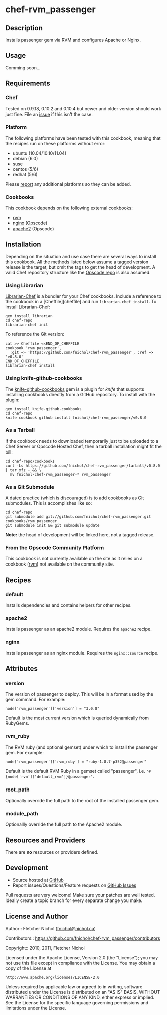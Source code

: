 # <a name="title"></a> chef-rvm_passenger

## <a name="description"></a> Description

Installs passenger gem via RVM and configures Apache or Nginx.

## <a name="usage"></a> Usage

Comming soon...

## <a name="requirements"></a> Requirements

### <a name="requirements-chef"></a> Chef

Tested on 0.9.18, 0.10.2 and 0.10.4 but newer and older version should work
just fine. File an [issue][issues] if this isn't the case.

### <a name="requirements-platform"></a> Platform

The following platforms have been tested with this cookbook, meaning that
the recipes run on these platforms without error:

* ubuntu (10.04/10.10/11.04)
* debian (6.0)
* suse
* centos (5/6)
* redhat (5/6)

Please [report][issues] any additional platforms so they can be added.

### <a name="requirements-cookbooks"></a> Cookbooks

This cookbook depends on the following external cookbooks:

* [rvm][rvm_cb]
* [nginx][nginx_cb] (Opscode)
* [apache2][apache2_cb] (Opscode)

## <a name="installation"></a> Installation

Depending on the situation and use case there are several ways to install
this cookbook. All the methods listed below assume a tagged version release
is the target, but omit the tags to get the head of development. A valid
Chef repository structure like the [Opscode repo][chef_repo] is also assumed.

### <a name="installation-librarian"></a> Using Librarian

[Librarian-Chef][librarian] is a bundler for your Chef cookbooks.
Include a reference to the cookbook in a [Cheffile][cheffile] and run
`librarian-chef install`. To install Librarian-Chef:

    gem install librarian
    cd chef-repo
    librarian-chef init

To reference the Git version:

    cat >> Cheffile <<END_OF_CHEFFILE
    cookbook 'rvm_passenger',
      :git => 'https://github.com/fnichol/chef-rvm_passenger', :ref => 'v0.8.0'
    END_OF_CHEFFILE
    librarian-chef install

### <a name="installation-kgc"></a> Using knife-github-cookbooks

The [knife-github-cookbooks][kgc] gem is a plugin for *knife* that supports
installing cookbooks directly from a GitHub repository. To install with the
plugin:

    gem install knife-github-cookbooks
    cd chef-repo
    knife cookbook github install fnichol/chef-rvm_passenger/v0.8.0

### <a name="installation-tarball"></a> As a Tarball

If the cookbook needs to downloaded temporarily just to be uploaded to a Chef
Server or Opscode Hosted Chef, then a tarball installation might fit the bill:

    cd chef-repo/cookbooks
    curl -Ls https://github.com/fnichol/chef-rvm_passenger/tarball/v0.8.0 | tar xfz - && \
      mv fnichol-chef-rvm_passenger-* rvm_passenger

### <a name="installation-gitsubmodule"></a> As a Git Submodule

A dated practice (which is discouraged) is to add cookbooks as Git
submodules. This is accomplishes like so:

    cd chef-repo
    git submodule add git://github.com/fnichol/chef-rvm_passenger.git cookbooks/rvm_passenger
    git submodule init && git submodule update

**Note:** the head of development will be linked here, not a tagged release.

### <a name="installation-platform"></a> From the Opscode Community Platform

This cookbook is not currently available on the site as it relies on a cookbook
([rvm][rvm_cb]) not available on the community site.

## <a name="recipes"></a> Recipes

### <a name="recipes-default"></a> default

Installs dependencies and contains helpers for other recipes.

### <a name="recipes-apache2"></a> apache2

Installs passenger as an apache2 module. Requires the `apache2` recipe.

### <a name="recipes-nginx"></a> nginx

Installs passenger as an nginx module. Requires the `nginx::source` recipe.

## <a name="attributes"></a> Attributes

### <a name="attributes-version"></a> version

The version of passenger to deploy. This will be in a format used by the gem
command. For example:

    node['rvm_passenger']['version'] = "3.0.8"

Default is the most current version which is queried dynamically from RubyGems.

### <a name="attributes-rvm-ruby"></a> rvm_ruby

The RVM ruby (and optional gemset) under which to install the passenger gem.
For example:

    node['rvm_passenger']['rvm_ruby'] = "ruby-1.8.7-p352@passenger"

Default is the default RVM Ruby in a gemset called "passenger", i.e.
`"#{node['rvm']['default_rvm']}@passenger"`.

### <a name="attributes-root-path"></a> root_path

Optionally override the full path to the root of the installed passenger gem.

### <a name="attributes-module-path"></a> module_path

Optionallly override the full path to the Apache2 module.

## <a name="lwrps"></a> Resources and Providers

There are **no** resources or providers defined.

## <a name="development"></a> Development

* Source hosted at [GitHub][repo]
* Report issues/Questions/Feature requests on [GitHub Issues][issues]

Pull requests are very welcome! Make sure your patches are well tested.
Ideally create a topic branch for every separate change you make.

## <a name="license"></a> License and Author

Author:: Fletcher Nichol (<fnichol@nichol.ca>)

Contributors:: https://github.com/fnichol/chef-rvm_passenger/contributors

Copyright:: 2010, 2011, Fletcher Nichol

Licensed under the Apache License, Version 2.0 (the "License");
you may not use this file except in compliance with the License.
You may obtain a copy of the License at

    http://www.apache.org/licenses/LICENSE-2.0

Unless required by applicable law or agreed to in writing, software
distributed under the License is distributed on an "AS IS" BASIS,
WITHOUT WARRANTIES OR CONDITIONS OF ANY KIND, either express or implied.
See the License for the specific language governing permissions and
limitations under the License.

[apache2_cb]:   http://community.opscode.com/cookbooks/apache2
[chef_repo]:    https://github.com/opscode/chef-repo
[kgc]:          https://github.com/websterclay/knife-github-cookbooks#readme
[librarian]:    https://github.com/applicationsonline/librarian#readme
[nginx_cb]:     http://community.opscode.com/cookbooks/nginx
[rvm_cb]:       https://github.com/fnichol/chef-rvm

[repo]:         https://github.com/fnichol/chef-rvm_passenger
[issues]:       https://github.com/fnichol/chef-rvm_passenger/issues
